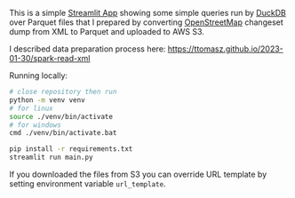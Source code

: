 This is a simple [Streamlit App](https://streamlit.io) showing some simple queries run by [DuckDB](https://duckdb.org) over Parquet files that I prepared by converting [OpenStreetMap](https://osm.org) changeset dump from XML to Parquet and uploaded to AWS S3.

I described data preparation process here: https://ttomasz.github.io/2023-01-30/spark-read-xml

Running locally:
```bash
# close repository then run
python -m venv venv
# for linux
source ./venv/bin/activate
# for windows
cmd ./venv/bin/activate.bat

pip install -r requirements.txt
streamlit run main.py
```
If you downloaded the files from S3 you can override URL template by setting environment variable `url_template`.
